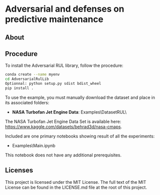 # Adversarial and defenses on predictive maintenance

## About

## Procedure

To install the Adversarial RUL library, follow the procedure:

```bash
conda create --name myenv
cd AdversarialRulLib
Optionnal: python setup.py sdist bdist_wheel
pip install .
```

To use the example, you must manually download the dataset and place in its associated folders:
- **NASA Turbofan Jet Engine Data**: Examples\DatasetRUL\

The NASA Turbofan Jet Engine Data Set is available here: https://www.kaggle.com/datasets/behrad3d/nasa-cmaps.

Included are one primary notebooks showing result of all the experiments:
- Examples\Main.ipynb

This notebook does not have any additional prerequisites.


## Licenses

This project is licensed under the MIT License. The full text of the MIT License can be found in the LICENSE.md file at the root of this project.

